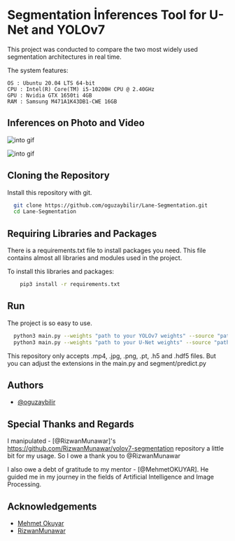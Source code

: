 

# Segmentation İnferences Tool for U-Net and YOLOv7

This project was conducted to compare the two most widely used segmentation architectures in real time.

The system features:

    OS : Ubuntu 20.04 LTS 64-bit 
    CPU : Intel(R) Core(TM) i5-10200H CPU @ 2.40GHz
    GPU : Nvidia GTX 1650ti 4GB
    RAM : Samsung M471A1K43DB1-CWE 16GB

## Inferences on Photo and Video

![into gif](https://github.com/oguzaybilir/YOLOv7-Predict-with-UI/blob/main/gif/fotograf.gif)

![into gif](https://github.com/oguzaybilir/YOLOv7-Predict-with-UI/blob/main/gif/video.gif)


## Cloning the Repository

Install this repository with git.

```bash
  git clone https://github.com/oguzaybilir/Lane-Segmentation.git
  cd Lane-Segmentation
```

## Requiring Libraries and Packages

There is a requirements.txt file to install packages you need. This file contains almost all libraries and modules used in the project.

To install this libraries and packages:

```bash
    pip3 install -r requirements.txt
```

## Run 
The project is so easy to use.
```bash
  python3 main.py --weights "path to your YOLOv7 weights" --source "path to your photo or video"
  python3 main.py --weights "path to your U-Net weights" --source "path to your photo or video"
```
This repository only accepts .mp4, .jpg, .png, .pt, .h5 and .hdf5 files. But you can adjust the extensions in the main.py and segment/predict.py

## Authors

- [@oguzaybilir](https://github.com/oguzaybilir)

## Special Thanks and Regards

I manipulated - [@RizwanMunawar]'s https://github.com/RizwanMunawar/yolov7-segmentation repository a little bit for my usage. So I owe a thank you to @RizwanMunawar

I also owe a debt of gratitude to my mentor - [@MehmetOKUYAR]. He guided me in my journey in the fields of Artificial Intelligence and Image Processing.

## Acknowledgements

 - [Mehmet Okuyar](https://github.com/MehmetOKUYAR)
 - [RizwanMunawar](https://github.com/RizwanMunawar/yolov7-segmentation)
